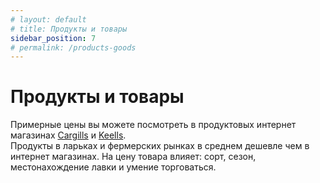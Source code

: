```yaml
---
# layout: default
# title: Продукты и товары
sidebar_position: 7
# permalink: /products-goods
---
```


# Продукты и товары

Примерные цены вы можете посмотреть в продуктовых интернет магазинах [Cargills](https://cargillsonline.com/Web/Index) и [Keells](https://www.keellssuper.com/home).  
Продукты в ларьках и фермерских рынках в среднем дешевле чем в интернет магазинах. На цену товара влияет: сорт, сезон, местонахождение лавки и умение торговаться.
